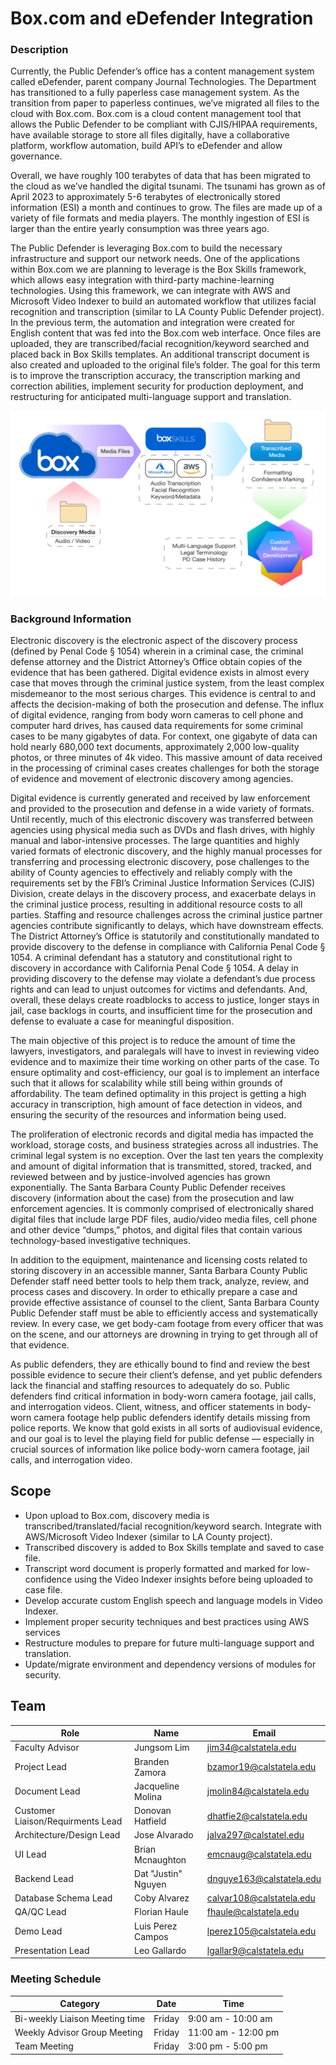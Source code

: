 # Box.com and eDefender Integration 

### Description 

Currently, the Public Defender’s office has a content management system called eDefender, parent company Journal Technologies. The Department has transitioned to a fully paperless case management system. As the transition from paper to paperless continues, we’ve migrated all files to the cloud with Box.com. Box.com is a cloud content management tool that allows the Public Defender to be compliant with CJIS/HIPAA requirements, have available storage to store all files digitally, have a collaborative platform, workflow automation, build API’s to eDefender and allow governance.

Overall, we have roughly 100 terabytes of data that has been migrated to the cloud as we’ve handled the digital tsunami. The tsunami has grown as of April 2023 to approximately 5-6 terabytes of electronically stored information (ESI) a month and continues to grow. The files are made up of a variety of file formats and media players. The monthly ingestion of ESI is larger than the entire yearly consumption was three years ago.

The Public Defender is leveraging Box.com to build the necessary infrastructure and support our network needs. One of the applications within Box.com we are planning to leverage is the Box Skills framework, which allows easy integration with third-party machine-learning technologies. Using this framework, we can integrate with AWS and Microsoft Video Indexer to build an automated workflow that utilizes facial recognition and transcription (similar to LA County Public Defender project). In the previous term, the automation and integration were created for English content that was fed into the Box.com web interface. Once files are uploaded, they are transcribed/facial recognition/keyword searched and placed back in Box Skills templates. An additional transcript document is also created and uploaded to the original file’s folder. The goal for this term is to improve the transcription accuracy, the transcription marking and correction abilities, implement security for production deployment, and restructuring for anticipated multi-language support and translation. 

![Alt text](diagram.png?raw=true "Diagram")

### Background Information 

Electronic discovery is the electronic aspect of the discovery process (defined by Penal Code § 1054) wherein in a criminal case, the criminal defense attorney and the District Attorney’s Office obtain copies of the evidence that has been gathered. Digital evidence exists in almost every case that moves through the criminal justice system, from the least complex misdemeanor to the most serious charges. This evidence is central to and affects the decision-making of both the prosecution and defense. The influx of digital evidence, ranging from body worn cameras to cell phone and computer hard drives, has caused data requirements for some criminal cases to be many gigabytes of data. For context, one gigabyte of data can hold nearly 680,000 text documents, approximately 2,000 low-quality photos, or three minutes of 4k video. This massive amount of data received in the processing of criminal cases creates challenges for both the storage of evidence and movement of electronic discovery among agencies.  


Digital evidence is currently generated and received by law enforcement and provided to the prosecution and defense in a wide variety of formats. Until recently, much of this electronic discovery was transferred between agencies using physical media such as DVDs and flash drives, with highly manual and labor-intensive processes. The large quantities and highly varied formats of electronic discovery, and the highly manual processes for transferring and processing electronic discovery, pose challenges to the ability of County agencies to effectively and reliably comply with the requirements set by the FBI’s Criminal Justice Information Services (CJIS) Division, create delays in the discovery process, and exacerbate delays in the criminal justice process, resulting in additional resource costs to all parties. Staffing and resource challenges across the criminal justice partner agencies contribute significantly to delays, which have downstream effects. The District Attorney’s Office is statutorily and constitutionally mandated to provide discovery to the defense in compliance with California Penal Code § 1054.   A criminal defendant has a statutory and constitutional right to discovery in accordance with California Penal Code § 1054. A delay in providing discovery to the defense may violate a defendant’s due process rights and can lead to unjust outcomes for victims and defendants. And, overall, these delays create roadblocks to access to justice, longer stays in jail, case backlogs in courts, and insufficient time for the prosecution and defense to evaluate a case for meaningful disposition. 


The main objective of this project is to reduce the amount of time the lawyers, investigators, and paralegals will have to invest in reviewing video evidence and to maximize their time working on other parts of the case.  To ensure optimality and cost-efficiency, our goal is to implement an interface such that it allows for scalability while still being within grounds of affordability. The team defined optimality in this project is getting a high accuracy in transcription, high amount of face detection in videos, and ensuring the security of the resources and information being used.


The proliferation of electronic records and digital media has impacted the workload, storage costs, and business strategies across all industries. The criminal legal system is no exception. Over the last ten years the complexity and amount of digital information that is transmitted, stored, tracked, and reviewed between and by justice-involved agencies has grown exponentially.  The Santa Barbara County Public Defender receives discovery (information about the case) from the prosecution and law enforcement agencies. It is commonly comprised of electronically shared digital files that include large PDF files, audio/video media files, cell phone and other device “dumps,” photos, and digital files that contain various technology-based investigative techniques.


In addition to the equipment, maintenance and licensing costs related to storing discovery in an accessible manner, Santa Barbara County Public Defender staff need better tools to help them track, analyze, review, and process cases and discovery.  In order to ethically prepare a case and provide effective assistance of counsel to the client, Santa Barbara County Public Defender staff must be able to efficiently access and systematically review.  In every case, we get body-cam footage from every officer that was on the scene, and our attorneys are drowning in trying to get through all of that evidence.


As public defenders, they are ethically bound to find and review the best possible evidence to secure their client’s defense, and yet public defenders lack the financial and staffing resources to adequately do so.  Public defenders find critical information in body-worn camera footage, jail calls, and interrogation videos.  Client, witness, and officer statements in body-worn camera footage help public defenders identify details missing from police reports.  We know that gold exists in all sorts of audiovisual evidence, and our goal is to level the playing field for public defense — especially in crucial sources of information like police body-worn camera footage, jail calls, and interrogation video.

## Scope

 - Upon upload to Box.com, discovery media is transcribed/translated/facial recognition/keyword search.  Integrate with AWS/Microsoft Video Indexer (similar to LA County project).
 - Transcribed discovery is added to Box Skills template and saved to case file.
 - Transcript word document is properly formatted and marked for low-confidence using the Video Indexer insights before being uploaded to case file.
 - Develop accurate custom English speech and language models in Video Indexer.
 - Implement proper security techniques and best practices using AWS services
 - Restructure modules to prepare for future multi-language support and translation.
 - Update/migrate environment and dependency versions of modules for security.

## Team

| Role | Name | Email | 
| ------------- | ------------- | ------------- | 
| Faculty Advisor | Jungsom Lim | jim34@calstatela.edu | 
| Project Lead | Branden Zamora | bzamor19@calstatela.edu |
| Document Lead | Jacqueline Molina | jmolin84@calstatela.edu | 
| Customer Liaison/Requirments Lead | Donovan Hatfield | dhatfie2@calstatela.edu |
| Architecture/Design Lead | Jose Alvarado | jalva297@calstatel.edu | 
| UI Lead | Brian Mcnaughton | emcnaug@calstatela.edu |
| Backend Lead | Dat "Justin" Nguyen | dnguye163@calstatela.edu |
| Database Schema Lead | Coby Alvarez | calvar108@calstatela.edu |
| QA/QC Lead | Florian Haule | fhaule@calstatela.edu |
| Demo Lead | Luis Perez Campos | lperez105@calstatela.edu |
| Presentation Lead	 | Leo Gallardo | lgallar9@calstatela.edu |

### Meeting Schedule 

| Category | Date | Time | 
| ------------- | ------------- | ------------- | 
| Bi-weekly Liaison Meeting time | Friday | 9:00 am - 10:00 am | 
| Weekly Advisor Group Meeting | Friday | 11:00 am - 12:00 pm |
| Team Meeting | Friday | 3:00 pm - 5:00 pm | 
